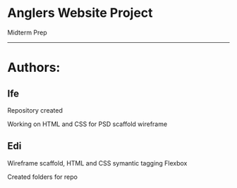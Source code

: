 # Anglers Website Project
Midterm Prep

---------

# Authors:

## Ife

Repository created

Working on HTML and CSS for PSD scaffold wireframe

## Edi

Wireframe scaffold, HTML and CSS symantic tagging
Flexbox

Created folders for repo


